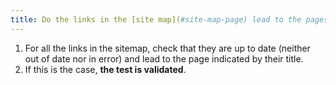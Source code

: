 ```yaml
---
title: Do the links in the [site map](#site-map-page) lead to the pages indicated by the title?
---
```


1. For all the links in the sitemap, check that they are up to date (neither out of date nor in error) and lead to the page indicated by their title.
2. If this is the case, **the test is validated**.
